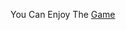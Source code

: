 You Can Enjoy The [Game](https://xo-game-react-4vqb5vc9a-omar-radwans-projects-fc9b96c1.vercel.app/)
